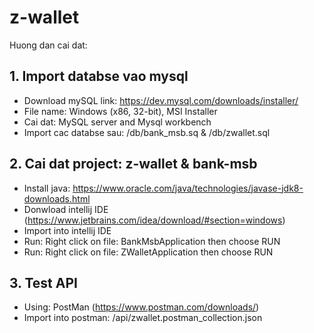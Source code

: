 # z-wallet
Huong dan cai dat:

## 1. Import databse vao mysql
- Download mySQL link: https://dev.mysql.com/downloads/installer/
- File name: Windows (x86, 32-bit), MSI Installer
- Cai dat: MySQL server and Mysql workbench
- Import cac databse sau: /db/bank_msb.sq & /db/zwallet.sql

## 2. Cai dat project: z-wallet & bank-msb
- Install java: https://www.oracle.com/java/technologies/javase-jdk8-downloads.html
- Donwload intellij IDE (https://www.jetbrains.com/idea/download/#section=windows)
- Import into intellij IDE
- Run: Right click on file: BankMsbApplication then choose RUN
- Run: Right click on file: ZWalletApplication then choose RUN

## 3. Test API
- Using: PostMan (https://www.postman.com/downloads/)
- Import into postman: /api/zwallet.postman_collection.json
